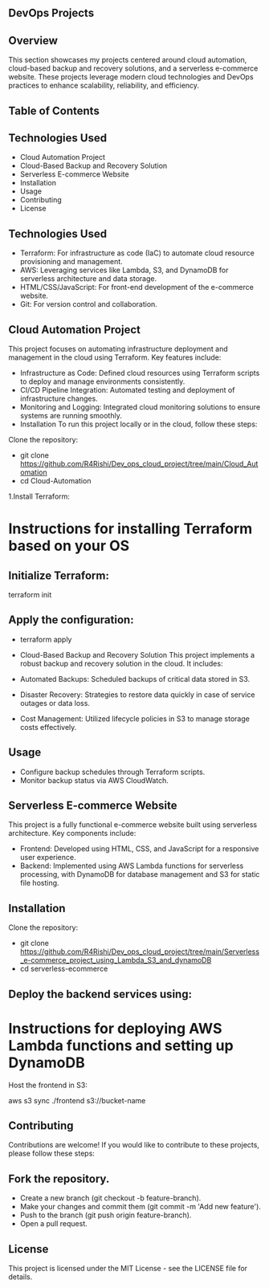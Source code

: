 ## DevOps Projects

## Overview
This section showcases my projects centered around cloud automation, cloud-based backup and recovery solutions, and a serverless e-commerce website. These projects leverage modern cloud technologies and DevOps practices to enhance scalability, reliability, and efficiency.

## Table of Contents
## Technologies Used
- Cloud Automation Project
- Cloud-Based Backup and Recovery Solution
- Serverless E-commerce Website
- Installation
- Usage
- Contributing
- License

## Technologies Used
- Terraform: For infrastructure as code (IaC) to automate cloud resource provisioning and management.
- AWS: Leveraging services like Lambda, S3, and DynamoDB for serverless architecture and data storage.
- HTML/CSS/JavaScript: For front-end development of the e-commerce website.
- Git: For version control and collaboration.
  
## Cloud Automation Project
This project focuses on automating infrastructure deployment and management in the cloud using Terraform. Key features include:

- Infrastructure as Code: Defined cloud resources using Terraform scripts to deploy and manage environments consistently.
- CI/CD Pipeline Integration: Automated testing and deployment of infrastructure changes.
- Monitoring and Logging: Integrated cloud monitoring solutions to ensure systems are running smoothly.
- Installation
To run this project locally or in the cloud, follow these steps:

Clone the repository:
- git clone https://github.com/R4Rishi/Dev_ops_cloud_project/tree/main/Cloud_Automation
- cd Cloud-Automation

1.Install Terraform:
# Instructions for installing Terraform based on your OS
## Initialize Terraform:

 terraform init
## Apply the configuration:

- terraform apply
- Cloud-Based Backup and Recovery Solution
This project implements a robust backup and recovery solution in the cloud. It includes:

- Automated Backups: Scheduled backups of critical data stored in S3.
- Disaster Recovery: Strategies to restore data quickly in case of service outages or data loss.
- Cost Management: Utilized lifecycle policies in S3 to manage storage costs effectively.

## Usage
- Configure backup schedules through Terraform scripts.
- Monitor backup status via AWS CloudWatch.

## Serverless E-commerce Website
This project is a fully functional e-commerce website built using serverless architecture. Key components include:

- Frontend: Developed using HTML, CSS, and JavaScript for a responsive user experience.
- Backend: Implemented using AWS Lambda functions for serverless processing, with DynamoDB for database management and S3 for static file hosting.

## Installation
Clone the repository:

- git clone https://github.com/R4Rishi/Dev_ops_cloud_project/tree/main/Serverless_e-commerce_project_using_Lambda_S3_and_dynamoDB
- cd serverless-ecommerce

## Deploy the backend services using:

# Instructions for deploying AWS Lambda functions and setting up DynamoDB
Host the frontend in S3:

aws s3 sync ./frontend s3://bucket-name
## Contributing
Contributions are welcome! If you would like to contribute to these projects, please follow these steps:

## Fork the repository.
- Create a new branch (git checkout -b feature-branch).
- Make your changes and commit them (git commit -m 'Add new feature').
- Push to the branch (git push origin feature-branch).
- Open a pull request.

## License
This project is licensed under the MIT License - see the LICENSE file for details.
